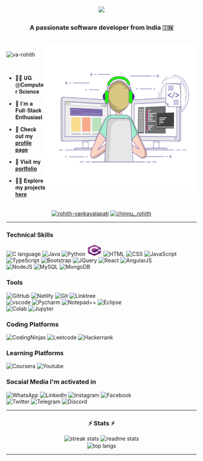 <h1 align="center">
    <img src="https://readme-typing-svg.herokuapp.com/?font=Righteous&size=35&center=true&vCenter=true&width=500&height=70&duration=4000&lines=Hi+There!+👋;+I'm+Rohith+Vankayalapati!;" />
</h1>
<h3 align="center">A passionate software developer from India 🇮🇳</h3>
</br>

<img align="right" alt="Coding" width=400 height=390 src="templates/gif3.gif">

<p align="left" style="margin-top: 20px;"> <img src="https://komarev.com/ghpvc/?username=va-rohith&label=Profile%20views&color=blueviolet&style=plastic" width=150 alt="va-rohith" /> </p>
<br />

<div>
 
- 🧑‍🎓 𝐔𝐆 @𝐂𝐨𝐦𝐩𝐮𝐭𝐞𝐫 𝐒𝐜𝐢𝐞𝐧𝐜𝐞
 
- 👀 𝐈'𝐦 𝐚 𝐅𝐮𝐥𝐥-𝐒𝐭𝐚𝐜𝐤 𝐄𝐧𝐭𝐡𝐮𝐬𝐢𝐚𝐬𝐭

- 📜 𝐂𝐡𝐞𝐜𝐤 𝐨𝐮𝐭 𝐦𝐲 [𝐩𝐫𝐨𝐟𝐢𝐥𝐞 𝐩𝐚𝐠𝐞](https://linktr.ee/iamrohith)

- 💼 𝐕𝐢𝐬𝐢𝐭 𝐦𝐲 [𝐩𝐨𝐫𝐭𝐟𝐨𝐥𝐢𝐨](https://rohithv.netlify.app/)

- 👨‍💻 𝐄𝐱𝐩𝐥𝐨𝐫𝐞 𝐦𝐲 𝐩𝐫𝐨𝐣𝐞𝐜𝐭𝐬 [𝐡𝐞𝐫𝐞](https://linktr.ee/rohith.projects)

</div>

<br />

<div align="center"> 
  <a href="https://linkedin.com/in/rohith-vankayalapati" target="blank"><img align="center" src="https://raw.githubusercontent.com/rahuldkjain/github-profile-readme-generator/master/src/images/icons/Social/linked-in-alt.svg" alt="rohith-vankayalapati" height="30" width="40" /></a>
<a href="https://instagram.com/chinnu_.rohith" target="blank"><img align="center" src="https://raw.githubusercontent.com/rahuldkjain/github-profile-readme-generator/master/src/images/icons/Social/instagram.svg" alt="chinnu_.rohith" height="30" width="40" /></a>
</div>

<hr />

<h3 align="left">Technical Skills</h3>

  ![C language](https://img.shields.io/badge/C-00599C?style=for-the-badge&logo=c&logoColor=white)
  ![Java](https://img.shields.io/badge/Java-ED8B00?style=for-the-badge&logo=openjdk&logoColor=white)
  ![Python](https://img.shields.io/badge/Python-14354C?style=for-the-badge&logo=python&logoColor=white)
  <img src="https://raw.githubusercontent.com/devicons/devicon/master/icons/csharp/csharp-original.svg" alt="csharp" width="40" height="30"/>
  ![HTML](https://img.shields.io/badge/HTML5-E34F26?style=for-the-badge&logo=html5&logoColor=white)
  ![CSS](https://img.shields.io/badge/CSS3-1572B6?style=for-the-badge&logo=css3&logoColor=white)
  ![JavaScript](https://img.shields.io/badge/JavaScript-F7DF1E?style=for-the-badge&logo=javascript&logoColor=black) </br>
  ![TypeScript](https://img.shields.io/badge/TypeScript-007ACC?style=for-the-badge&logo=typescript&logoColor=white)
  ![Bootstrap](https://img.shields.io/badge/Bootstrap-563D7C?style=for-the-badge&logo=bootstrap&logoColor=white)
  ![JQuery](https://img.shields.io/badge/jQuery-0769AD?style=for-the-badge&logo=jquery&logoColor=white)
  ![React](https://img.shields.io/badge/React-20232A?style=for-the-badge&logo=react&logoColor=61DAFB)
  ![AngularJS](https://img.shields.io/badge/AngularJS-E23237?style=for-the-badge&logo=angularjs&logoColor=white) </br>
  ![NodeJS](https://img.shields.io/badge/Node.js-43853D?style=for-the-badge&logo=node.js&logoColor=white)
  ![MySQL](https://img.shields.io/badge/MySQL-005C84?style=for-the-badge&logo=mysql&logoColor=white)
  ![MongoDB](https://img.shields.io/badge/MongoDB-4EA94B?style=for-the-badge&logo=mongodb&logoColor=white)
</br>

<h3 align="left">Tools</h3>

  ![GitHub](https://img.shields.io/badge/GitHub-100000?style=for-the-badge&logo=github&logoColor=white)
  ![Netlify](https://img.shields.io/badge/Netlify-00C7B7?style=for-the-badge&logo=netlify&logoColor=white)
  ![Git](https://img.shields.io/badge/GIT-E44C30?style=for-the-badge&logo=git&logoColor=white)
  ![Linktree](https://img.shields.io/badge/linktree-39E09B?style=for-the-badge&logo=linktree&logoColor=white) </br>
  ![vscode](https://img.shields.io/badge/Visual_Studio_Code-0078D4?style=for-the-badge&logo=visual%20studio%20code&logoColor=white)
  ![Pycharm](https://img.shields.io/badge/PyCharm-000000.svg?&style=for-the-badge&logo=PyCharm&logoColor=white)
  ![Notepad++](https://img.shields.io/badge/Notepad++-90E59A.svg?style=for-the-badge&logo=notepad%2B%2B&logoColor=black)
  ![Eclipse](https://img.shields.io/badge/Eclipse-2C2255?style=for-the-badge&logo=eclipse&logoColor=white) </br>
  ![Colab](https://img.shields.io/badge/Colab-F9AB00?style=for-the-badge&logo=googlecolab&color=525252)
  ![Jupyter](https://img.shields.io/badge/Made%20with-Jupyter-orange?style=for-the-badge&logo=Jupyter)
  </br>

<h3 align="left">Coding Platforms</h3>

  ![CodingNinjas](https://img.shields.io/badge/coding%20ninjas-DD6620?style=for-the-badge&logo=codingninjas&logoColor=white)
  ![Leetcode](https://img.shields.io/badge/-LeetCode-FFA116?style=for-the-badge&logo=LeetCode&logoColor=black)
  ![Hackerrank](https://img.shields.io/badge/-Hackerrank-2EC866?style=for-the-badge&logo=HackerRank&logoColor=white)
</br>

<h3 align="left">Learning Platforms</h3>

  ![Coursera](https://img.shields.io/badge/Coursera-0056D2?style=for-the-badge&logo=Coursera&logoColor=white)
  ![Youtube](https://img.shields.io/badge/YouTube-FF0000?style=for-the-badge&logo=youtube&logoColor=white)
</br>

<h3 align="left">Socaial Media I'm activated in</h3>
    
   ![WhatsApp](https://img.shields.io/badge/WhatsApp-25D366?style=for-the-badge&logo=whatsapp&logoColor=white)
   ![LinkedIn](https://img.shields.io/badge/LinkedIn-0077B5?style=for-the-badge&logo=linkedin&logoColor=white)
   ![Instagram](https://img.shields.io/badge/Instagram-E4405F?style=for-the-badge&logo=instagram&logoColor=white)
   ![Facebook](https://img.shields.io/badge/Facebook-1877F2?style=for-the-badge&logo=facebook&logoColor=white) <br />
   ![Twitter](https://img.shields.io/badge/Twitter-1DA1F2?style=for-the-badge&logo=twitter&logoColor=white)
   ![Telegram](https://img.shields.io/badge/Telegram-2CA5E0?style=for-the-badge&logo=telegram&logoColor=white)
   ![Discord](https://img.shields.io/badge/Discord-7289DA?style=for-the-badge&logo=discord&logoColor=white)


<hr />

<h3 align="center">⚡ Stats ⚡</h3>

<div align="center">
  <img width=390 src="https://github-readme-streak-stats.herokuapp.com/?user=va-rohith&count_private=true&theme=react&border_radius=10" alt="streak stats"/>
  <img width=390 src="https://github-readme-stats.vercel.app/api?username=va-rohith&include_all_commits=true&count_private=true&show_icons=true&theme=react&rank_icon=github&border_radius=10" alt="readme stats" />
  <br/>
  <img width=325 align="center" src="https://github-readme-stats.vercel.app/api/top-langs/?username=va-rohith&layout=compact&theme=react&border_radius=10&size_weight=0.5&count_weight=0.5&exclude_repo=github-readme-stats" alt="top langs" />
</div>

<hr />
